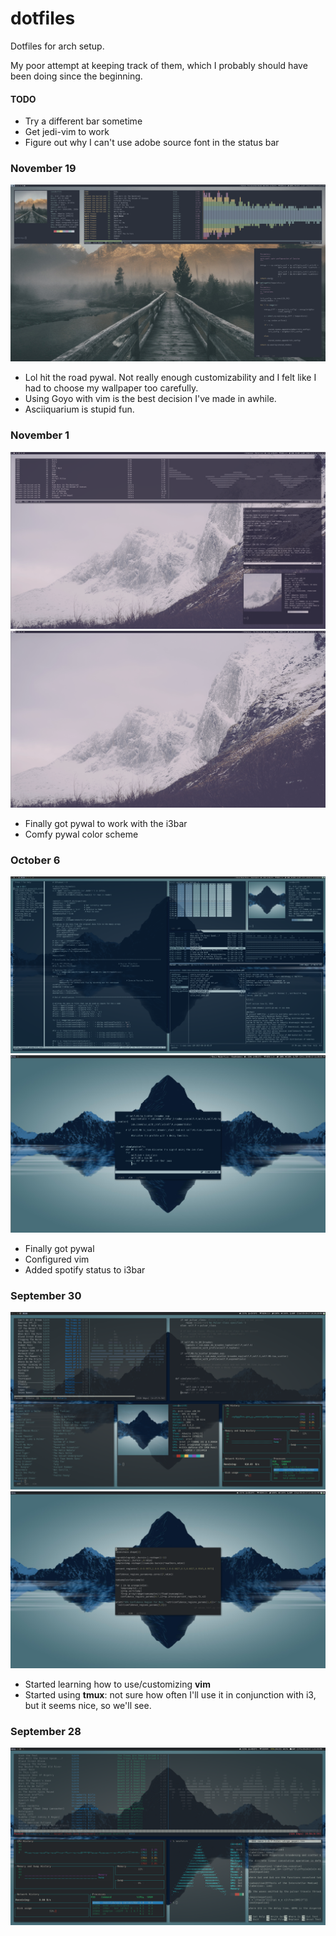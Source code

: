 # dotfiles
Dotfiles for arch setup. 

My poor attempt at keeping track of them, which I probably should have been doing since the beginning. 

#### TODO
* Try a different bar sometime
* Get jedi-vim to work
* Figure out why I can't use adobe source font in the status bar

### November 19

![Alt text](screenshots/nov19_setup.png?raw=True)

* Lol hit the road pywal. Not really enough customizability and I felt like I had to choose my wallpaper too carefully.
* Using Goyo with vim is the best decision I've made in awhile.
* Asciiquarium is stupid fun.

### November 1

![At text](screenshots/nov1_setup2.png?raw=True)
![Alt text](screenshots/nov1_setup_clean.png?raw=True)

* Finally got pywal to work with the i3bar
* Comfy pywal color scheme

### October 6

![At text](screenshots/oct6_setup.png?raw=True)
![Alt text](screenshots/oct6_setup_clean.png?raw=True)

* Finally got pywal
* Configured vim
* Added spotify status to i3bar

### September 30

![Alt text](screenshots/sept30_setup.png?raw=true)
![Alt text](screenshots/sept30_setup_clean.png?raw=true)


* Started learning how to use/customizing **vim**
* Started using **tmux**: not sure how often I'll use it in conjunction with i3, but it seems nice, so we'll see.


### September 28

![Alt text](screenshots/sept28_setup.png?raw=true)

